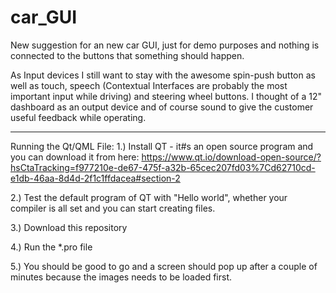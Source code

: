 # car_GUI
New suggestion for an new car GUI, just for demo purposes and nothing is connected to the buttons that something should happen. 

As Input devices I still want to stay with the awesome spin-push button as well as touch, speech (Contextual Interfaces are probably the most important input while driving) and steering wheel buttons. 
I thought of a 12" dashboard as an output device and of course sound to give the customer useful feedback while operating. 

-------------------------------------------------------------------------------------
Running the Qt/QML File: 
 1.) Install QT - it#s an open source program and you can download it from here: https://www.qt.io/download-open-source/?hsCtaTracking=f977210e-de67-475f-a32b-65cec207fd03%7Cd62710cd-e1db-46aa-8d4d-2f1c1ffdacea#section-2
 
 2.) Test the default program of QT with "Hello world", whether your compiler is all set and you can start creating files. 
 
 3.) Download this repository
 
 4.) Run the *.pro file
 
 5.) You should be good to go and a screen should pop up after a couple of minutes because the images needs to be loaded first.
